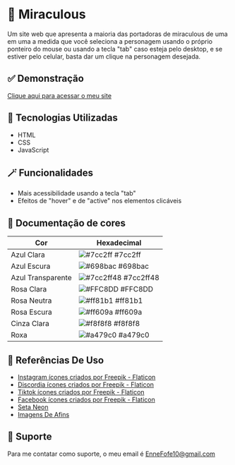 
# 🌸 Miraculous

Um site web que apresenta a maioria das portadoras de miraculous de uma em uma a medida que você seleciona a personagem usando o próprio ponteiro do mouse ou usando a tecla "tab" caso esteja pelo desktop, e se estiver pelo celular, basta dar um clique na personagem desejada. 


## ✅ Demonstração

[Clique aqui para acessar o meu site](https://enne-amore.github.io/Miraculous/)


## 🚀 Tecnologias Utilizadas

- HTML
- CSS
- JavaScript


## 🪄 Funcionalidades

- Mais acessibilidade usando a tecla "tab"
- Efeitos de "hover" e de "active" nos elementos clicáveis

## 🌈 Documentação de cores

| Cor               | Hexadecimal                                                |
| ----------------- | ---------------------------------------------------------------- |
| Azul Clara       | ![#7cc2ff](https://via.placeholder.com/10/7cc2ff?text=+) #7cc2ff |
| Azul Escura       | ![#698bac](https://via.placeholder.com/10/698bac?text=+) #698bac |
| Azul Transparente       | ![#7cc2ff48](https://via.placeholder.com/10/7cc2ff48?text=+) #7cc2ff48 |
| Rosa Clara       | ![#FFC8DD](https://via.placeholder.com/10/FFC8DD?text=+) #FFC8DD |
| Rosa Neutra      | ![#ff81b1](https://via.placeholder.com/10/ff81b1?text=+) #ff81b1 |
| Rosa Escura       | ![#ff609a](https://via.placeholder.com/10/ff609a?text=+) #ff609a |
| Cinza Clara       | ![#f8f8f8](https://via.placeholder.com/10/f8f8f8?text=+) #f8f8f8 |
| Roxa       | ![#a479c0](https://via.placeholder.com/10/a479c0?text=+) #a479c0 |


## 🌟 Referências De Uso

 - [Instagram ícones criados por Freepik - Flaticon](https://www.flaticon.com/br/icones-gratis/instagram)
 - [Discordia ícones criados por Freepik - Flaticon](https://www.flaticon.com/br/icones-gratis/discordia)
 - [Tiktok ícones criados por Freepik - Flaticon](https://www.flaticon.com/br/icones-gratis/tiktok)
 - [Facebook ícones criados por Freepik - Flaticon](https://www.flaticon.com/br/icones-gratis/facebook)
 - [Seta Neon](https://br.pinterest.com/pin/827606869011836550/)
 - [Imagens De Afins](https://www.canva.com/)


## 🔧 Suporte

Para me contatar como suporte, o meu email é EnneFofe10@gmail.com 

